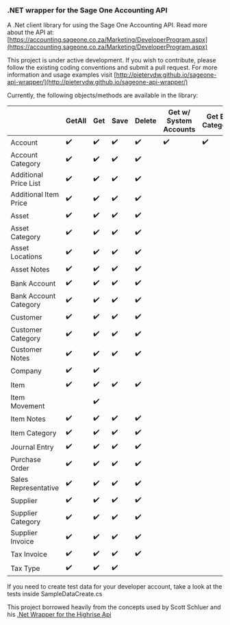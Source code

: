 ### .NET wrapper for the Sage One Accounting API

A .Net client library for using the Sage One Accounting API. 
Read more about the API at: [https://accounting.sageone.co.za/Marketing/DeveloperProgram.aspx](https://accounting.sageone.co.za/Marketing/DeveloperProgram.aspx) 

This project is under active development. If you wish to contribute, please follow the existing coding conventions and submit a pull request.
For more information and usage examples visit [http://pietervdw.github.io/sageone-api-wrapper/](http://pietervdw.github.io/sageone-api-wrapper/)

Currently, the following objects/methods are available in the library:

|                       | GetAll              | Get                | Save               | Delete             | Get w/ System Accounts | Get By Category   | Get Current		   | Has Activity	    | Calculate          | Email              |
| ------------          | ------------------- | ------------------ | ------------------ | ------------------ | ---------------------- | ----------------- | -----------------  | ------------------ | ------------------ | ------------------ |
| Account               | :heavy_check_mark:  | :heavy_check_mark: | :heavy_check_mark: | :heavy_check_mark: | :heavy_check_mark:     | :heavy_check_mark:| 				   |                    |                    |                    |
| Account Category      | :heavy_check_mark:  | :heavy_check_mark: | :heavy_check_mark: | :heavy_check_mark: | 					      | 				  |					   |                    |                    |                    |
| Additional Price List | :heavy_check_mark:  | :heavy_check_mark: | :heavy_check_mark: | :heavy_check_mark: | 					      | 				  |					   |                    |                    |                    |
| Additional Item Price | :heavy_check_mark:  | :heavy_check_mark: | :heavy_check_mark: | :heavy_check_mark: | 					      | 				  |					   |                    |                    |                    |
| Asset                 | :heavy_check_mark:  | :heavy_check_mark: | :heavy_check_mark: | :heavy_check_mark: | 					      | 				  |					   |                    |                    |                    |
| Asset Category        | :heavy_check_mark:  | :heavy_check_mark: | :heavy_check_mark: | :heavy_check_mark: | 					      | 				  |					   |                    |                    |                    |
| Asset Locations       | :heavy_check_mark:  | :heavy_check_mark: | :heavy_check_mark: | :heavy_check_mark: | 					      | 				  |					   |                    |                    |                    |
| Asset Notes	        | :heavy_check_mark:  | :heavy_check_mark: | :heavy_check_mark: | :heavy_check_mark: | 					      | 				  |					   |                    |                    |                    |
| Bank Account	        | :heavy_check_mark:  | :heavy_check_mark: | :heavy_check_mark: | :heavy_check_mark: | 					      | 				  |					   |                    |                    |                    |
| Bank Account Category | :heavy_check_mark:  | :heavy_check_mark: | :heavy_check_mark: | :heavy_check_mark: | 					      | 				  |					   |                    |                    |                    |
| Customer		        | :heavy_check_mark:  | :heavy_check_mark: | :heavy_check_mark: | :heavy_check_mark: | 					      | 				  |					   |                    |                    |                    |
| Customer Category     | :heavy_check_mark:  | :heavy_check_mark: | :heavy_check_mark: | :heavy_check_mark: | 					      | 				  |					   |                    |                    |                    |
| Customer Notes        | :heavy_check_mark:  | :heavy_check_mark: | :heavy_check_mark: | :heavy_check_mark: | 					      | 				  |					   |                    |                    |                    |
| Company		        | :heavy_check_mark:  | :heavy_check_mark: | 					| 					 | 					      | 				  |	:heavy_check_mark: |                    |                    |                    |
| Item			        | :heavy_check_mark:  | :heavy_check_mark: | :heavy_check_mark: | :heavy_check_mark: | 					      | 				  |					   |                    |                    |                    |
| Item Movement         | 					  | :heavy_check_mark: | 					| 					 | 					      | 				  |					   |                    |                    |                    |
| Item Notes            | :heavy_check_mark:  | :heavy_check_mark: | :heavy_check_mark: | :heavy_check_mark: | 					      | 				  |					   |                    |                    |                    |
| Item Category         | :heavy_check_mark:  | :heavy_check_mark: | :heavy_check_mark: | :heavy_check_mark: | 					      | 				  |					   |                    |                    |                    |
| Journal Entry         | :heavy_check_mark:  | :heavy_check_mark: | :heavy_check_mark: | :heavy_check_mark: | 					      | 				  |					   |                    | :heavy_check_mark: |                    |
| Purchase Order        | :heavy_check_mark:  | :heavy_check_mark: | :heavy_check_mark: | :heavy_check_mark: | 					      | 				  |					   |                    |                    |                    |
| Sales Representative  | :heavy_check_mark:  | :heavy_check_mark: | :heavy_check_mark: | :heavy_check_mark: | 					      | 				  |					   | :heavy_check_mark: |                    |                    |
| Supplier              | :heavy_check_mark:  | :heavy_check_mark: | :heavy_check_mark: | :heavy_check_mark: | 					      | 				  |					   | 					|                    |                    |
| Supplier Category     | :heavy_check_mark:  | :heavy_check_mark: | :heavy_check_mark: | :heavy_check_mark: | 					      | 				  |					   |                    |                    |                    |
| Supplier Invoice      | :heavy_check_mark:  | :heavy_check_mark: | :heavy_check_mark: | :heavy_check_mark: | 					      | 				  |					   | 					| :heavy_check_mark: |                    |    
| Tax Invoice           | :heavy_check_mark:  | :heavy_check_mark: | :heavy_check_mark: | :heavy_check_mark: | 					      | 				  |					   | 					| :heavy_check_mark: | :heavy_check_mark: |
| Tax Type              | :heavy_check_mark:  | :heavy_check_mark: | :heavy_check_mark: | 					 | 					      | 				  |					   | 					|                    |                    |  
 

  
If you need to create test data for your developer account, take a look at the tests inside SampleDataCreate.cs

This project borrowed heavily from the concepts used by Scott Schluer and his [.Net Wrapper for the Highrise Api](https://github.com/scottschluer/highrise-api)


